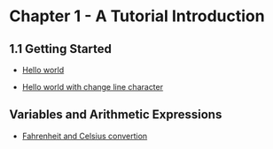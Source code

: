 # Chapter 1 - A Tutorial Introduction

## 1.1 Getting Started

- [Hello world](./chapter01/01_01_hello_world.c)

- [Hello world with change line character](./chapter01/01_02_hello_world.c)

## Variables and Arithmetic Expressions

- [Fahrenheit and Celsius convertion](./chapter01/01_03_F2C.c)
